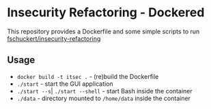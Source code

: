 # Insecurity Refactoring - Dockered
This repository provides a Dockerfile and some simple scripts to run [fschuckert/insecurity-refactoring](https://github.com/fschuckert/insecurity-refactoring)

## Usage
- `docker build -t itsec .` - (re)build the Dockerfile
- `./start` - start the GUI application
- `./start --s`| `./start --shell` - start Bash inside the container
- `./data` - directory mounted to `/home/data` inside the container